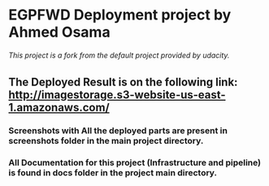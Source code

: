 # EGPFWD Deployment project by Ahmed Osama
###### This project is a fork from the default project provided by udacity.

## The Deployed Result is on the following link: http://imagestorage.s3-website-us-east-1.amazonaws.com/


### Screenshots with All the deployed parts are present in screenshots folder in the main project directory.


### All Documentation for this project (Infrastructure and pipeline) is found in docs folder in the project main directory.

